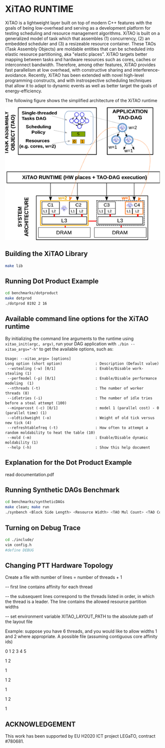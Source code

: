 # XiTAO RUNTIME #
XiTAO is a lightweight layer built on top of modern C++ features with the goals of being low-overhead and serving as a development platform for testing scheduling and resource management algorithms. XiTAO is built on a generalized model of task which that assembles (1) concurrency, (2) an embedded scheduler and (3) a resizeable resource container. These TAOs (Task Assembly Objects) are moldable entities that can be scheduled into elastic resource partitioning, aka "elastic places". XiTAO targets better mapping between tasks and hardware resources such as cores, caches or interconnect bandwidth. Therefore, among other features, XiTAO provides fast parallelism at low overhead, with constructive sharing and interference-avoidance. Recently, XiTAO has been extended with novel high-level programming constructs, and with instrospective scheduling techniques that allow it to adapt to dynamic events as well as better target the goals of energy-efficiency. 

The following figure shows the simplified architecture of the XiTAO runtime


![Image of the XiTAO Arch](xitao_arch.png)

## Building the XiTAO Library ##
```bash
make lib
```

## Running Dot Product Example ##
```bash
cd benchmarks/dotproduct
make dotprod
./dotprod 8192 2 16
```
## Available command line options for the XiTAO runtime ##
By initializing the command line arguments to the runtime using ```xitao_init(argc, argv)```, run your DAG application with ```./bin --xitao_args="-h"``` to get the available options, such as:
```
Usage: --xitao_args= [options]
Long option (short option)               : Description (Default value)
 --wstealing (-w) [0/1]                  : Enable/Disable work-stealing (1)
 --perfmodel (-p) [0/1]                  : Enable/Disable performance modeling  (1)
 --nthreads (-t)                         : The number of worker threads (8)
 --idletries (-i)                        : The number of idle tries before a steal attempt (100)
 --minparcost (-c) [0/1]                 : model 1 (parallel cost) - 0 (parallel time) (1)
 --oldtickweight (-o)                    : Weight of old tick versus new tick (4)
 --refreshtablefreq (-t)                 : How often to attempt a random moldability to heat the table (10)
 --mold (-m)                             : Enable/Disable dynamic moldability (1)
 --help (-h)                             : Show this help document
```

## Explanation for the Dot Product Example ##
read documentation.pdf


## Running Synthetic DAGs Benchmark ##
```bash
cd benchmarks/syntheticDAGs
make clean; make run
./synbench <Block Side Length> <Resource Width> <TAO Mul Count> <TAO Copy Count> <TAO Stencil Count> <Degree of Parallelism>
```

## Turning on Debug Trace ##
```bash
cd ./include/
vim config.h
#define DEBUG
```

## Changing PTT Hardware Topology ##
Create a file with number of lines = number of threads + 1

-- first line contains affinity for each thread

-- the subsequent lines correspond to the threads listed in order, in which the thread is a leader. The line contains the allowed resource partition widths

-- set environment variable XITAO_LAYOUT_PATH to the absolute path of the layout file

Example: suppose you have 6 threads, and you would like to allow widths 1 and 2 where appropriate. A possible file (assuming contiguous core affinity ids)

0 1 2 3 4 5

1 2

1

1 2

1

1 2

1


## ACKNOWLEDGEMENT ##
This work has been supported by EU H2020 ICT project LEGaTO, contract #780681.

